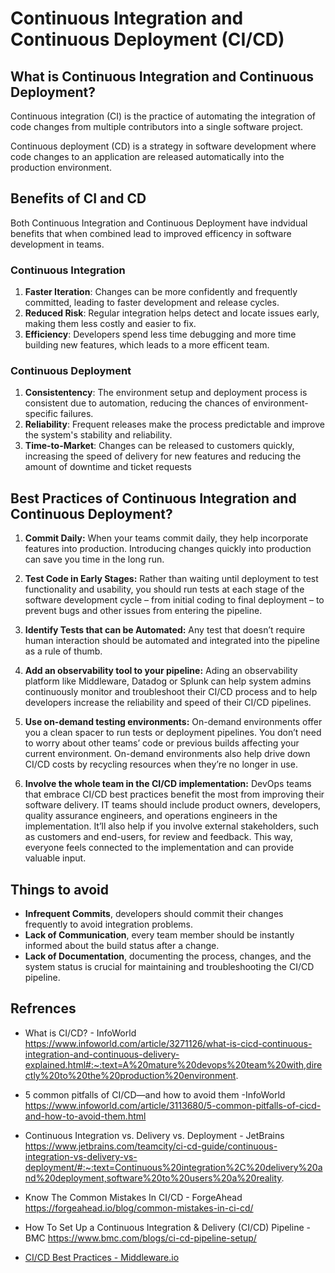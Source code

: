 # Continuous Integration and Continuous Deployment (CI/CD)

## What is Continuous Integration and Continuous Deployment?
Continuous integration (CI) is the practice of automating the integration of code changes from multiple contributors into a single software project.

Continuous deployment (CD) is a strategy in software development where code changes to an application are released automatically into the production environment.

## Benefits of CI and CD
Both Continuous Integration and Continuous Deployment have indvidual benefits that when combined lead to improved efficency in software development in teams.

### Continuous Integration
1. <b>Faster Iteration</b>: Changes can be more confidently and frequently committed, leading to faster development and release cycles.
2. <b>Reduced Risk</b>: Regular integration helps detect and locate issues early, making them less costly and easier to fix.
3. <b>Efficiency</b>: Developers spend less time debugging and more time building new features, which leads to a more efficent team.

### Continuous Deployment
1. <b>Consistentency</b>: The environment setup and deployment process is consistent due to automation, reducing the chances of environment-specific failures.
2. <b>Reliability</b>: Frequent releases make the process predictable and improve the system's stability and reliability.
3. <b>Time-to-Market</b>: Changes can be released to customers quickly, increasing the speed of delivery for new features and reducing the amount of downtime and ticket requests

## Best Practices of Continuous Integration and Continuous Deployment?

1. **Commit Daily:** When your teams commit daily, they help incorporate features into production. Introducing changes quickly into production can save you time in the long run.

2. **Test Code in Early Stages:** Rather than waiting until deployment to test functionality and usability, you should run tests at each stage of the software development cycle – from initial coding to final deployment – to prevent bugs and other issues from entering the pipeline.

3. **Identify Tests that can be Automated:** Any test that doesn’t require human interaction should be automated and integrated into the pipeline as a rule of thumb.

4. **Add an observability tool to your pipeline:** Ading an observability platform like Middleware, Datadog or Splunk can help system admins continuously monitor and troubleshoot their CI/CD process and to help developers increase the reliability and speed of their CI/CD pipelines.

5. **Use on-demand testing environments:** On-demand environments offer you a clean spacer to run tests or deployment pipelines. You don’t need to worry about other teams’ code or previous builds affecting your current environment. On-demand environments also help drive down CI/CD costs by recycling resources when they’re no longer in use.

6. **Involve the whole team in the CI/CD implementation:** DevOps teams that embrace CI/CD best practices benefit the most from improving their software delivery. IT teams should include product owners, developers, quality assurance engineers, and operations engineers in the implementation. It’ll also help if you involve external stakeholders, such as customers and end-users, for review and feedback. This way, everyone feels connected to the implementation and can provide valuable input.


## Things to avoid
- <b>Infrequent Commits</b>, developers should commit their changes frequently to avoid integration problems.
- <b>Lack of Communication</b>, every team member should be instantly informed about the build status after a change.
- <b>Lack of Documentation</b>, documenting the process, changes, and the system status is crucial for maintaining and troubleshooting the CI/CD pipeline.

## Refrences
- What is CI/CD? - InfoWorld 
https://www.infoworld.com/article/3271126/what-is-cicd-continuous-integration-and-continuous-delivery-explained.html#:~:text=A%20mature%20devops%20team%20with,directly%20to%20the%20production%20environment.

- 5 common pitfalls of CI/CD—and how to avoid them -InfoWorld
https://www.infoworld.com/article/3113680/5-common-pitfalls-of-cicd-and-how-to-avoid-them.html

- Continuous Integration vs. Delivery vs. Deployment - JetBrains  
https://www.jetbrains.com/teamcity/ci-cd-guide/continuous-integration-vs-delivery-vs-deployment/#:~:text=Continuous%20integration%2C%20delivery%20and%20deployment,software%20to%20users%20a%20reality.

- Know The Common Mistakes In CI/CD - ForgeAhead
https://forgeahead.io/blog/common-mistakes-in-ci-cd/

- How To Set Up a Continuous Integration & Delivery (CI/CD) Pipeline - BMC 
https://www.bmc.com/blogs/ci-cd-pipeline-setup/

- [CI/CD Best Practices - Middleware.io](https://middleware.io/blog/ci-cd-best-practices/)